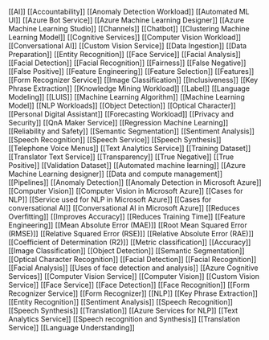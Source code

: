[[AI]] 
[[Accountability]]
[[Anomaly Detection Workload]]
[[Automated ML UI]]
[[Azure Bot Service]]
[[Azure Machine Learning Designer]]
[[Azure Machine Learning Studio]]
[[Channels]]
[[Chatbot]]
[[Clustering Machine Learning Model]]
[[Cognitive Services]]
[[Computer Vision Workload]]
[[Conversational AI]]
[[Custom Vision Service]]
[[Data Ingestion]]
[[Data Preparation]]
[[Entity Recognition]]
[[Face Service]]
[[Facial Analysis]]
[[Facial Detection]]
[[Facial Recognition]]
[[Fairness]]
[[False Negative]]
[[False Positive]]
[[Feature Engineering]]
[[Feature Selection]]
[[Features]]
[[Form Recognizer Service]]
[[Image Classification]]
[[Inclusiveness]]
[[Key Phrase Extraction]]
[[Knowledge Mining Workload]]
[[Label]]
[[Language Modeling]]
[[LUIS]]
[[Machine Learning Algorithm]]
[[Machine Learning Model]]
[[NLP Workloads]]
[[Object Detection]]
[[Optical Character]]
[[Personal Digital Assistant]]
[[Forecasting Workload]]
[[Privacy and Security]]
[[QnA Maker Service]]
[[Regression Machine Learning]]
[[Reliability and Safety]]
[[Semantic Segmentation]]
[[Sentiment Analysis]]
[[Speech Recognition]]
[[Speech Service]]
[[Speech Synthesis]]
[[Telephone Voice Menus]]
[[Text Analytics Service]]
[[Training Dataset]]
[[Translator Text Service]]
[[Transparency]]
[[True Negative]]
[[True Positive]]
[[Validation Dataset]]
[[Automated machine learning]]
[[Azure Machine Learning designer]]
[[Data and compute management]]
[[Pipelines]]
[[Anomaly Detection]]
[[Anomaly Detection in Microsoft Azure]]
[[Computer Vision]]
[[Computer Vision in Microsoft Azure]]
[[Cases for NLP]]
[[Service used for NLP in Microsoft Azure]]
[[Cases for conversational AI]]
[[Conversational AI in Microsoft Azure]]
[[Reduces Overfitting]]
[[Improves Accuracy]]
[[Reduces Training Time]]
[[Feature Engineering]]
[[Mean Absolute Error (MAE)]]
[[Root Mean Squared Error (RMSE)]]
[[Relative Squared Error (RSE)]]
[[Relative Absolute Error (RAE)]]
[[Coefficient of Determination (R2)]]
[[Metric classification]]
[[Accuracy]]
[[Image Classification]]
[[Object Detection]]
[[Semantic Segmentation]]
[[Optical Character Recognition]]
[[Facial Detection]]
[[Facial Recognition]]
[[Facial Analysis]]
[[Uses of face detection and analysis]]
[[Azure Cognitive Services]]
[[Computer Vision Service]]
[[Computer Vision]]
[[Custom Vision Service]]
[[Face Service]]
[[Face Detection]]
[[Face Recognition]]
[[Form Recognizer Service]]
[[Form Recognizer]]
[[NLP]]
[[Key Phrase Extraction]]
[[Entity Recognition]]
[[Sentiment Analysis]]
[[Speech Recognition]]
[[Speech Synthesis]]
[[Translation]]
[[Azure Services for NLP]]
[[Text Analytics Service]]
[[Speech recognition and Synthesis]]
[[Translation Service]]
[[Language Understanding]]